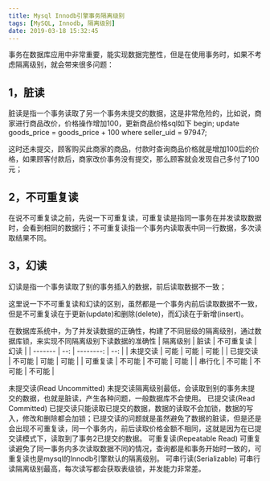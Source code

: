 ```yaml
---
title: Mysql Innodb引擎事务隔离级别
tags: [MySQL, Innodb, 隔离级别]
date: 2019-03-18 15:32:45
---
```


事务在数据库应用中非常重要，能实现数据完整性，但是在使用事务时，如果不考虑隔离级别，就会带来很多问题：
## 1，脏读
脏读是指一个事务读取了另一个事务未提交的数据，这是非常危险的，比如说，商家进行商品改价，价格操作增加100，更新商品价格sql如下
begin;
update goods_price = goods_price + 100 where seller_uid = 97947;

这时还未提交，顾客购买此商家的商品，付款时查询商品价格就是增加100后的价格，如果顾客付款后，商家改价事务没有提交，那么顾客就会发现自己多付了100元；
## 2，不可重复读
在说不可重复读之前，先说一下可重复读，可重复读是指同一事务在并发读取数据时，会看到相同的数据行；不可重复读指一个事务内读取表中同一行数据，多次读取结果不同。
## 3，幻读
幻读是指一个事务读取了别的事务插入的数据，前后读取数据不一致；

这里说一下不可重复读和幻读的区别，虽然都是一个事务内前后读取数据不一致，但是不可重复读在于更新(update)和删除(delete)，而幻读在于新增(insert)。

在数据库系统中，为了并发读数据的正确性，构建了不同层级的隔离级别，通过数据库锁，来实现不同隔离级别下读数据的准确性
| 隔离级别 | 脏读 | 不可重复读 | 幻读 |
| ------- | --: | --------: | --: |
| 未提交读 | 可能 | 可能 | 可能 |
| 已提交读 | 不可能 | 可能 | 可能 |
| 可重复读 | 不可能 | 不可能 | 可能 |
| 串行化 | 不可能 | 不可能 | 不可能 |

未提交读(Read Uncommitted)
未提交读隔离级别最低，会读取到别的事务未提交的数据，也就是脏读，产生各种问题，一般数据库不会使用。
已提交读(Read Committed)
已提交读只能读取已提交的数据，数据的读取不会加锁，数据的写入，修改和删除都会加锁；已提交读的问题就是虽然避免了数据的脏读，但是还是会出现不可重复读，同一个事务内，前后读取价格金额不相同，这就是因为在已提交读模式下，读取到了事务2已提交的数据。
可重复读(Repeatable Read)
可重复读避免了同一事务内多次读取数据不同的情况，查询都是和事务开始时一致的，可重复读也是mysql的Innodb引擎默认的隔离级别。
可串行读(Serializable)
可串行读隔离级别最高，每次读写都会获取表级锁，并发能力非常差。










